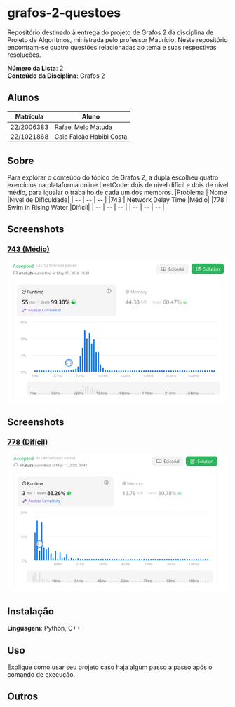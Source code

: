 # grafos-2-questoes
Repositório destinado à entrega do projeto de Grafos 2 da disciplina de Projeto de Algoritmos, ministrada pelo professor Maurício. Neste repositório encontram-se quatro questões relacionadas ao tema e suas respectivas resoluções.


**Número da Lista**: 2<br>
**Conteúdo da Disciplina**: Grafos 2 <br>


## Alunos
|Matrícula | Aluno |
| -- | -- |
| 22/2006383  | Rafael Melo Matuda |
| 22/1021868  | Caio Falcão Habibi Costa |


## Sobre
Para explorar o conteúdo do tópico de Grafos 2, a dupla escolheu quatro exercícios na plataforma online LeetCode: dois de nível difícil e dois de nível médio, para igualar o trabalho de cada um dos membros.
|Problema | Nome |Nível de Dificuldade|
| -- | -- | -- |
|743  | Network Delay Time |Médio|
|778  | Swim in Rising Water |Difícil|
| --  | --  | -- |
| --  | --  | -- |


## Screenshots
### [743 (Médio)](https://leetcode.com/problems/network-delay-time/description/)

![PrintResolucao743](/assets/743img.png)<br>




## Screenshots
### [778 (Difícil)](https://leetcode.com/problems/swim-in-rising-water/description/)

![PrintResolucao778](/assets/778img.png)<br>


## Instalação
**Linguagem**: Python, C++<br>




## Uso
Explique como usar seu projeto caso haja algum passo a passo após o comando de execução.


## Outros
